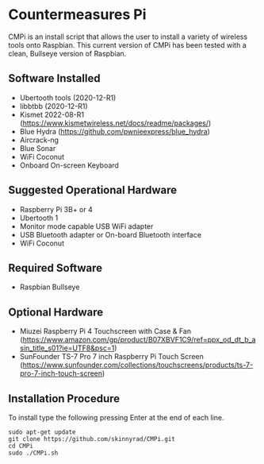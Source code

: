 # Countermeasures Pi

CMPi is an install script that allows the user to install a variety of wireless tools onto Raspbian. This current version of CMPi has been tested with a clean, Bullseye version of Raspbian.

## Software Installed
- Ubertooth tools (2020-12-R1)
- libbtbb (2020-12-R1)
- Kismet 2022-08-R1 (https://www.kismetwireless.net/docs/readme/packages/)
- Blue Hydra (https://github.com/pwnieexpress/blue_hydra)
- Aircrack-ng
- Blue Sonar
- WiFi Coconut
- Onboard On-screen Keyboard

## Suggested Operational Hardware
- Raspberry Pi 3B+ or 4
- Ubertooth 1
- Monitor mode capable USB WiFi adapter
- USB Bluetooth adapter or On-board Bluetooth interface
- WiFi Coconut

## Required Software
- Raspbian Bullseye

## Optional Hardware
- Miuzei Raspberry Pi 4 Touchscreen with Case & Fan (https://www.amazon.com/gp/product/B07XBVF1C9/ref=ppx_od_dt_b_asin_title_s01?ie=UTF8&psc=1)
- SunFounder TS-7 Pro 7 inch Raspberry Pi Touch Screen (https://www.sunfounder.com/collections/touchscreens/products/ts-7-pro-7-inch-touch-screen)

## Installation Procedure
To install type the following pressing Enter at the end of each line.

```
sudo apt-get update
git clone https://github.com/skinnyrad/CMPi.git
cd CMPi
sudo ./CMPi.sh
```
